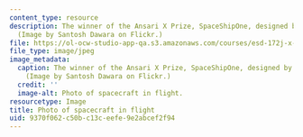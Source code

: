 ```yaml
---
content_type: resource
description: The winner of the Ansari X Prize, SpaceShipOne, designed by Scaled Composites.
  (Image by Santosh Dawara on Flickr.)
file: https://ol-ocw-studio-app-qa.s3.amazonaws.com/courses/esd-172j-x-prize-workshop-grand-challenges-in-energy-fall-2009/9370f062c50bc13ceefe9e2abcef2f94_esd-172jf09-th.jpg
file_type: image/jpeg
image_metadata:
  caption: The winner of the Ansari X Prize, SpaceShipOne, designed by Scaled Composites.
    (Image by Santosh Dawara on Flickr.)
  credit: ''
  image-alt: Photo of spacecraft in flight.
resourcetype: Image
title: Photo of spacecraft in flight
uid: 9370f062-c50b-c13c-eefe-9e2abcef2f94
---
```

